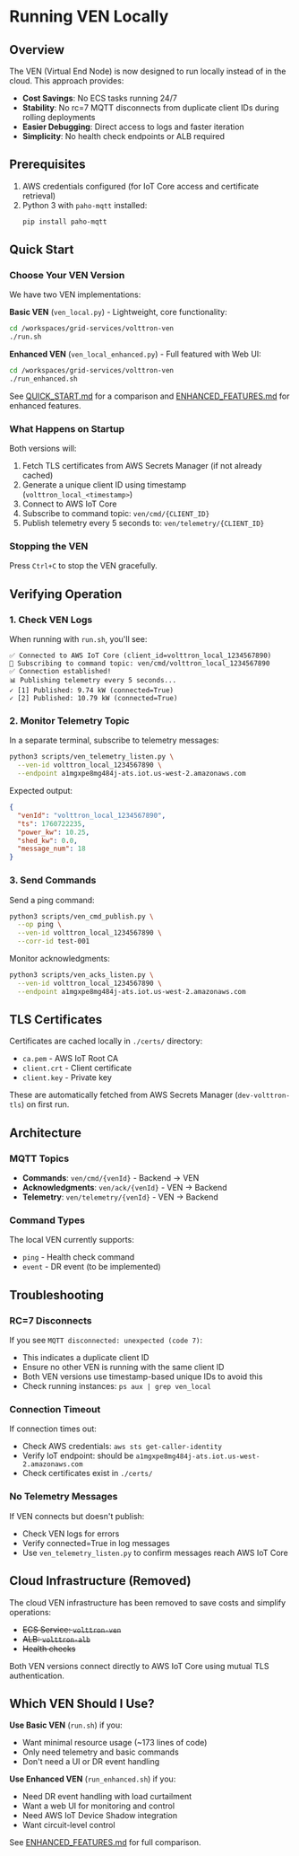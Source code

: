 # Running VEN Locally

## Overview

The VEN (Virtual End Node) is now designed to run locally instead of in the cloud. This approach provides:

- **Cost Savings**: No ECS tasks running 24/7
- **Stability**: No rc=7 MQTT disconnects from duplicate client IDs during rolling deployments
- **Easier Debugging**: Direct access to logs and faster iteration
- **Simplicity**: No health check endpoints or ALB required

## Prerequisites

1. AWS credentials configured (for IoT Core access and certificate retrieval)
2. Python 3 with `paho-mqtt` installed:
   ```bash
   pip install paho-mqtt
   ```

## Quick Start

### Choose Your VEN Version

We have two VEN implementations:

**Basic VEN** (`ven_local.py`) - Lightweight, core functionality:
```bash
cd /workspaces/grid-services/volttron-ven
./run.sh
```

**Enhanced VEN** (`ven_local_enhanced.py`) - Full featured with Web UI:
```bash
cd /workspaces/grid-services/volttron-ven
./run_enhanced.sh
```

See [QUICK_START.md](QUICK_START.md) for a comparison and [ENHANCED_FEATURES.md](ENHANCED_FEATURES.md) for enhanced features.

### What Happens on Startup

Both versions will:
1. Fetch TLS certificates from AWS Secrets Manager (if not already cached)
2. Generate a unique client ID using timestamp (`volttron_local_<timestamp>`)
3. Connect to AWS IoT Core
4. Subscribe to command topic: `ven/cmd/{CLIENT_ID}`
5. Publish telemetry every 5 seconds to: `ven/telemetry/{CLIENT_ID}`

### Stopping the VEN

Press `Ctrl+C` to stop the VEN gracefully.

## Verifying Operation

### 1. Check VEN Logs

When running with `run.sh`, you'll see:
```
✅ Connected to AWS IoT Core (client_id=volttron_local_1234567890)
📡 Subscribing to command topic: ven/cmd/volttron_local_1234567890
✅ Connection established!
📊 Publishing telemetry every 5 seconds...
✓ [1] Published: 9.74 kW (connected=True)
✓ [2] Published: 10.79 kW (connected=True)
```

### 2. Monitor Telemetry Topic

In a separate terminal, subscribe to telemetry messages:

```bash
python3 scripts/ven_telemetry_listen.py \
  --ven-id volttron_local_1234567890 \
  --endpoint a1mgxpe8mg484j-ats.iot.us-west-2.amazonaws.com
```

Expected output:
```json
{
  "venId": "volttron_local_1234567890",
  "ts": 1760722235,
  "power_kw": 10.25,
  "shed_kw": 0.0,
  "message_num": 18
}
```

### 3. Send Commands

Send a ping command:
```bash
python3 scripts/ven_cmd_publish.py \
  --op ping \
  --ven-id volttron_local_1234567890 \
  --corr-id test-001
```

Monitor acknowledgments:
```bash
python3 scripts/ven_acks_listen.py \
  --ven-id volttron_local_1234567890 \
  --endpoint a1mgxpe8mg484j-ats.iot.us-west-2.amazonaws.com
```

## TLS Certificates

Certificates are cached locally in `./certs/` directory:
- `ca.pem` - AWS IoT Root CA
- `client.crt` - Client certificate
- `client.key` - Private key

These are automatically fetched from AWS Secrets Manager (`dev-volttron-tls`) on first run.

## Architecture

### MQTT Topics

- **Commands**: `ven/cmd/{venId}` - Backend → VEN
- **Acknowledgments**: `ven/ack/{venId}` - VEN → Backend
- **Telemetry**: `ven/telemetry/{venId}` - VEN → Backend

### Command Types

The local VEN currently supports:
- `ping` - Health check command
- `event` - DR event (to be implemented)

## Troubleshooting

### RC=7 Disconnects

If you see `MQTT disconnected: unexpected (code 7)`:
- This indicates a duplicate client ID
- Ensure no other VEN is running with the same client ID
- Both VEN versions use timestamp-based unique IDs to avoid this
- Check running instances: `ps aux | grep ven_local`

### Connection Timeout

If connection times out:
- Check AWS credentials: `aws sts get-caller-identity`
- Verify IoT endpoint: should be `a1mgxpe8mg484j-ats.iot.us-west-2.amazonaws.com`
- Check certificates exist in `./certs/`

### No Telemetry Messages

If VEN connects but doesn't publish:
- Check VEN logs for errors
- Verify connected=True in log messages
- Use `ven_telemetry_listen.py` to confirm messages reach AWS IoT Core

## Cloud Infrastructure (Removed)

The cloud VEN infrastructure has been removed to save costs and simplify operations:
- ~~ECS Service: `volttron-ven`~~
- ~~ALB: `volttron-alb`~~
- ~~Health checks~~

Both VEN versions connect directly to AWS IoT Core using mutual TLS authentication.

## Which VEN Should I Use?

**Use Basic VEN** (`run.sh`) if you:
- Want minimal resource usage (~173 lines of code)
- Only need telemetry and basic commands
- Don't need a UI or DR event handling

**Use Enhanced VEN** (`run_enhanced.sh`) if you:
- Need DR event handling with load curtailment
- Want a web UI for monitoring and control
- Need AWS IoT Device Shadow integration
- Want circuit-level control

See [ENHANCED_FEATURES.md](ENHANCED_FEATURES.md) for full comparison.
